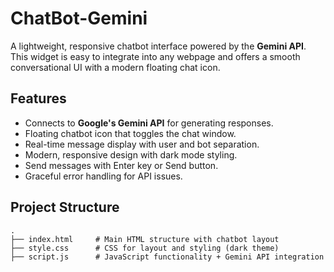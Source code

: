 # ChatBot-Gemini

A lightweight, responsive chatbot interface powered by the **Gemini API**. This widget is easy to integrate into any webpage and offers a smooth conversational UI with a modern floating chat icon.

## Features

-  Connects to **Google's Gemini API** for generating responses.
-  Floating chatbot icon that toggles the chat window.
-  Real-time message display with user and bot separation.
-  Modern, responsive design with dark mode styling.
-  Send messages with Enter key or Send button.
-  Graceful error handling for API issues.

## Project Structure

```plaintext
.
├── index.html     # Main HTML structure with chatbot layout
├── style.css      # CSS for layout and styling (dark theme)
├── script.js      # JavaScript functionality + Gemini API integration
